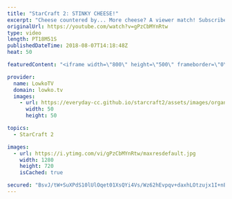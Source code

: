 ```yaml
---
title: "StarCraft 2: STINKY CHEESE!"
excerpt: "Cheese countered by... More cheese? A viewer match! Subscribe for more videos: http://lowko.tv/youtube Welcome to Aiur: https://goo.gl/1giyV2  In this match of Platinum League Terran vs Terran both players decide to play very odd...  If you have an awesome replay of StarCraft 2 that you think is worth"
originalUrl: https://youtube.com/watch?v=gPzCbMYnRtw
type: video
length: PT18M51S
publishedDateTime: 2018-08-07T14:18:48Z
heat: 50

featuredContent: "<iframe width=\"800\" height=\"500\" frameborder=\"0\" src=\"https://www.youtube.com/embed/gPzCbMYnRtw\" allow=\"accelerometer; autoplay; encrypted-media; gyroscope; picture-in-picture\" allowfullscreen></iframe>"

provider:
  name: LowkoTV
  domain: lowko.tv
  images:
    - url: https://everyday-cc.github.io/starcraft2/assets/images/organizations/lowko.tv-50x50.jpg
      width: 50
      height: 50

topics:
  - StarCraft 2

images:
  - url: https://i.ytimg.com/vi/gPzCbMYnRtw/maxresdefault.jpg
    width: 1280
    height: 720
    isCached: true

secured: "BsvJ/tW+SuXPdS10lUlOqet01XsQYi4Vs/Wz62hEvpqv+daxhLOtzujx1I+nEWAEe8C/uTkruuJHKzRM4rrAjMMCM8kw630BCRSfFSsFXNUNpoHzKsY5D5/PB/nU8zAuqdnGdQyjFxQcFsiRzaEWJjlcgV5Nxfj997QjVqGRZDkCJjM4Pnt4gVWKKlVYARL3HqwKaSwBTYppNbNeotp69kP9JXoyrbxdS4M5MwBHFwBUqO5YVgP2FZAlZSXJNuGOH/loS2h9xJ1Hp/COHgc1hNpEXpEZ56cKdunCtLXE3uRLuQV9sLI0u2fj7VP9sWCvCnOoES8M1z2e+Ag62/Qi0lIVQnfrb8hdeVCIoC3nKGfRZLYr2ry3WxvhJ3CVlB+dRmZwdBsKIbhEMT6lS+knezH9di3TS1v8MuNkacVaJfQ=;lsZ7ruG0c8LVc9tFXVWqwQ=="
---
```



